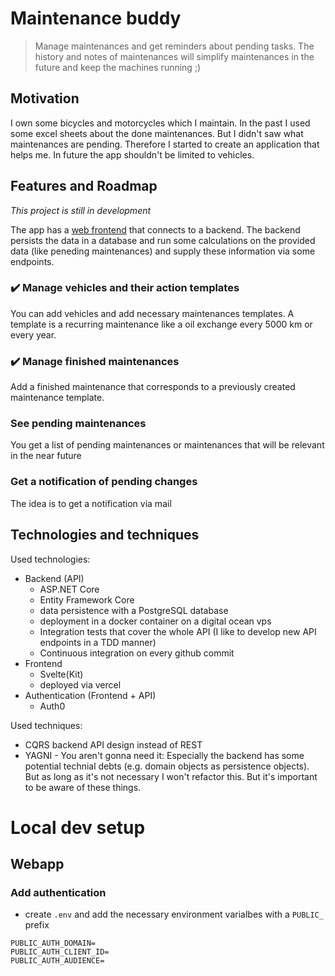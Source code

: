# Maintenance buddy

> Manage maintenances and get reminders about pending tasks. 
The history and notes of maintenances will simplify maintenances in the future and keep the machines running ;)

## Motivation

I own some bicycles and motorcycles which I maintain. In the past I used some excel sheets about the done maintenances. But I didn't saw what maintenances are pending. Therefore I started to create an application that helps me. In future the app shouldn't be limited to vehicles.


## Features and Roadmap

*This project is still in development*

The app has a [web frontend](https://maintenance-buddy.georg-braun.de) that connects to a backend. The backend persists the data in a database and run some calculations on the provided data (like peneding maintenances) and supply these information via some endpoints.


### ✔️ Manage vehicles and their action templates 
You can add vehicles and add necessary maintenances templates. A template is a recurring maintenance like a oil exchange every 5000 km or every year.

### ✔️ Manage finished maintenances
Add a finished maintenance that corresponds to a previously created maintenance template.

### See pending maintenances
You get a list of pending maintenances or maintenances that will be relevant in the near future

### Get a notification of pending changes
The idea is to get a notification via mail

## Technologies and techniques

Used technologies:
- Backend (API)
  - ASP.NET Core
  - Entity Framework Core
  - data persistence with a PostgreSQL database
  - deployment in a docker container on a digital ocean vps
  - Integration tests that cover the whole API (I like to develop new API endpoints in a TDD manner)
  - Continuous integration on every github commit 
- Frontend
  - Svelte(Kit)
  - deployed via vercel
- Authentication (Frontend + API)
  - Auth0


Used techniques:
- CQRS backend API design instead of REST
- YAGNI - You aren't gonna need it: Especially the backend has some potential technial debts (e.g. domain objects as persistence objects). But as long as it's not necessary I won't refactor this. But it's important to be aware of these things.


# Local dev setup

## Webapp

### Add authentication

- create `.env` and add the necessary environment varialbes with a `PUBLIC_` prefix
```
PUBLIC_AUTH_DOMAIN=
PUBLIC_AUTH_CLIENT_ID=
PUBLIC_AUTH_AUDIENCE=
```
